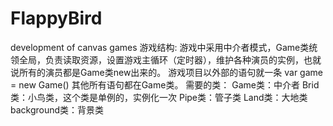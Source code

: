 # FlappyBird
development of canvas games 
游戏结构:
游戏中采用中介者模式，Game类统领全局，负责读取资源，设置游戏主循环（定时器），维护各种演员的实例，也就说所有的演员都是Game类new出来的。
游戏项目以外部的语句就一条
var game = new Game()
其他所有语句都在Game类。
需要的类：
Game类：中介者
Brid类：小鸟类，这个类是单例的，实例化一次
Pipe类：管子类
Land类：大地类
background类：背景类
<canvas id="canvas" width="414" height="650"></canvas>
<script type="text/javascript" src="js/underscore-min.js"></script>
<script type="text/javascript" src="js/Game.js"></script>
<script type="text/javascript" src="js/Background.js"></script>
<script type="text/javascript" src="js/Land.js"></script>
<script type="text/javascript" src="js/Pipe.js"></script>
<script type="text/javascript" src="js/Bird.js"></script>
<script type="text/javascript">
var game = new Game();
</script>
